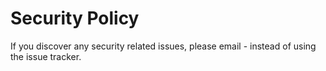 # Security Policy

If you discover any security related issues, please email - instead of using the issue tracker.
